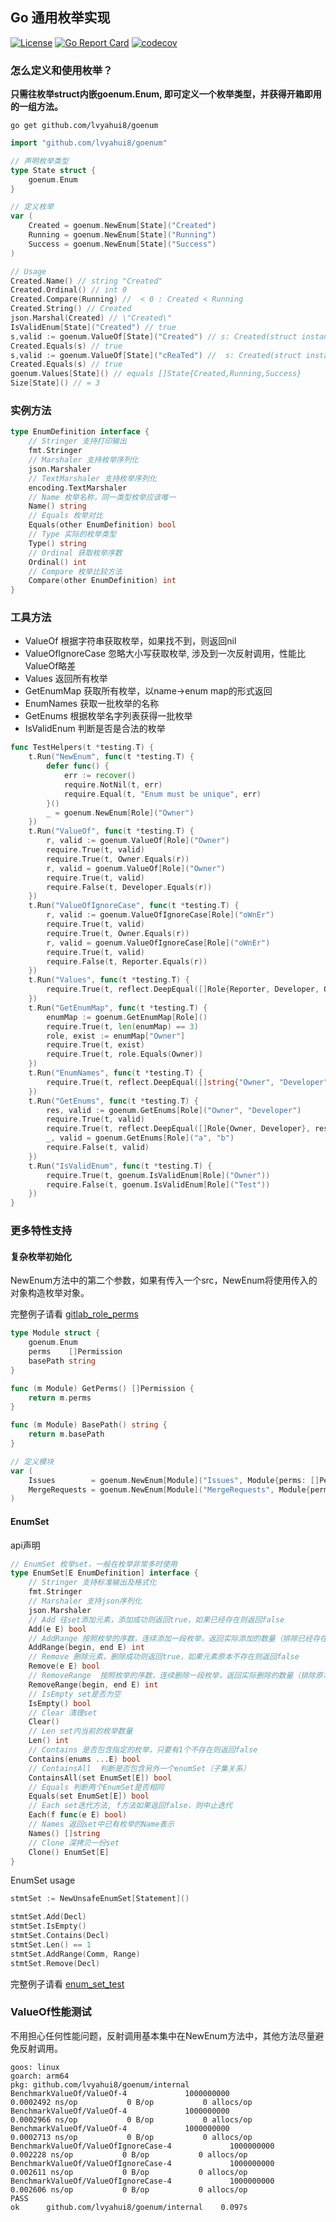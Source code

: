 ## Go 通用枚举实现

[![License](https://img.shields.io/badge/license-Apache%202-blue.svg)](https://www.apache.org/licenses/LICENSE-2.0)
[![Go Report Card](https://goreportcard.com/badge/github.com/lvyahui8/goenum)](https://goreportcard.com/report/github.com/lvyahui8/goenum)
[![codecov](https://codecov.io/gh/lvyahui8/goenum/graph/badge.svg?token=YBV3TH2HQU)](https://codecov.io/gh/lvyahui8/goenum)

### 怎么定义和使用枚举？

**只需往枚举struct内嵌goenum.Enum, 即可定义一个枚举类型，并获得开箱即用的一组方法。**

```shell
go get github.com/lvyahui8/goenum
```

```go
import "github.com/lvyahui8/goenum"

// 声明枚举类型
type State struct {
    goenum.Enum
}

// 定义枚举
var (
    Created = goenum.NewEnum[State]("Created")
    Running = goenum.NewEnum[State]("Running")
    Success = goenum.NewEnum[State]("Success")
)

// Usage
Created.Name() // string "Created"
Created.Ordinal() // int 0
Created.Compare(Running) //  < 0 : Created < Running
Created.String() // Created
json.Marshal(Created) // \"Created\"
IsValidEnum[State]("Created") // true
s,valid := goenum.ValueOf[State]("Created") // s: Created(struct instance) ,valid = true
Created.Equals(s) // true
s,valid := goenum.ValueOf[State]("cReaTed") //  s: Created(struct instance) ,valid = true
Created.Equals(s) // true
goenum.Values[State]() // equals []State{Created,Running,Success}
Size[State]() // = 3
```

### 实例方法

```go
type EnumDefinition interface {
    // Stringer 支持打印输出
    fmt.Stringer
    // Marshaler 支持枚举序列化
    json.Marshaler
    // TextMarshaler 支持枚举序列化
    encoding.TextMarshaler
    // Name 枚举名称，同一类型枚举应该唯一
    Name() string
    // Equals 枚举对比
    Equals(other EnumDefinition) bool
    // Type 实际的枚举类型
    Type() string
    // Ordinal 获取枚举序数
    Ordinal() int
    // Compare 枚举比较方法
    Compare(other EnumDefinition) int
}
```

### 工具方法

- ValueOf 根据字符串获取枚举，如果找不到，则返回nil
- ValueOfIgnoreCase 忽略大小写获取枚举, 涉及到一次反射调用，性能比ValueOf略差
- Values 返回所有枚举
- GetEnumMap 获取所有枚举，以name->enum map的形式返回
- EnumNames  获取一批枚举的名称
- GetEnums 根据枚举名字列表获得一批枚举
- IsValidEnum 判断是否是合法的枚举

```go
func TestHelpers(t *testing.T) {
	t.Run("NewEnum", func(t *testing.T) {
		defer func() {
			err := recover()
			require.NotNil(t, err)
			require.Equal(t, "Enum must be unique", err)
		}()
		_ = goenum.NewEnum[Role]("Owner")
	})
	t.Run("ValueOf", func(t *testing.T) {
		r, valid := goenum.ValueOf[Role]("Owner")
		require.True(t, valid)
		require.True(t, Owner.Equals(r))
		r, valid = goenum.ValueOf[Role]("Owner")
		require.True(t, valid)
		require.False(t, Developer.Equals(r))
	})
	t.Run("ValueOfIgnoreCase", func(t *testing.T) {
		r, valid := goenum.ValueOfIgnoreCase[Role]("oWnEr")
		require.True(t, valid)
		require.True(t, Owner.Equals(r))
		r, valid = goenum.ValueOfIgnoreCase[Role]("oWnEr")
		require.True(t, valid)
		require.False(t, Reporter.Equals(r))
	})
	t.Run("Values", func(t *testing.T) {
		require.True(t, reflect.DeepEqual([]Role{Reporter, Developer, Owner}, goenum.Values[Role]()))
	})
	t.Run("GetEnumMap", func(t *testing.T) {
		enumMap := goenum.GetEnumMap[Role]()
		require.True(t, len(enumMap) == 3)
		role, exist := enumMap["Owner"]
		require.True(t, exist)
		require.True(t, role.Equals(Owner))
	})
	t.Run("EnumNames", func(t *testing.T) {
		require.True(t, reflect.DeepEqual([]string{"Owner", "Developer"}, goenum.EnumNames(Owner, Developer)))
	})
	t.Run("GetEnums", func(t *testing.T) {
		res, valid := goenum.GetEnums[Role]("Owner", "Developer")
		require.True(t, valid)
		require.True(t, reflect.DeepEqual([]Role{Owner, Developer}, res))
		_, valid = goenum.GetEnums[Role]("a", "b")
		require.False(t, valid)
	})
	t.Run("IsValidEnum", func(t *testing.T) {
		require.True(t, goenum.IsValidEnum[Role]("Owner"))
		require.False(t, goenum.IsValidEnum[Role]("Test"))
	})
}
```

### 更多特性支持

#### 复杂枚举初始化

NewEnum方法中的第二个参数，如果有传入一个src，NewEnum将使用传入的对象构造枚举对象。

完整例子请看 [gitlab_role_perms](internal/role_enums.go)

```go
type Module struct {
	goenum.Enum
	perms    []Permission
	basePath string
}

func (m Module) GetPerms() []Permission {
	return m.perms
}

func (m Module) BasePath() string {
	return m.basePath
}

// 定义模块
var (
	Issues        = goenum.NewEnum[Module]("Issues", Module{perms: []Permission{AddLabels, AddTopic}, basePath: "/issues/"})
	MergeRequests = goenum.NewEnum[Module]("MergeRequests", Module{perms: []Permission{ViewMergeRequest, ApproveMergeRequest, DeleteMergeRequest}, basePath: "/merge/"})
)
```

#### EnumSet

api声明
```go
// EnumSet 枚举set，一般在枚举非常多时使用
type EnumSet[E EnumDefinition] interface {
	// Stringer 支持标准输出及格式化
	fmt.Stringer
	// Marshaler 支持json序列化
	json.Marshaler
	// Add 往set添加元素，添加成功则返回true，如果已经存在则返回false
	Add(e E) bool
	// AddRange 按照枚举的序数，连续添加一段枚举，返回实际添加的数量（排除已经存在的）
	AddRange(begin, end E) int
	// Remove 删除元素，删除成功则返回true，如果元素原本不存在则返回false
	Remove(e E) bool
	// RemoveRange  按照枚举的序数，连续删除一段枚举，返回实际删除的数量（排除原本不存在的）
	RemoveRange(begin, end E) int
	// IsEmpty set是否为空
	IsEmpty() bool
	// Clear 清理set
	Clear()
	// Len set内当前的枚举数量
	Len() int
	// Contains 是否包含指定的枚举，只要有1个不存在则返回false
	Contains(enums ...E) bool
	// ContainsAll  判断是否包含另外一个enumSet（子集关系）
	ContainsAll(set EnumSet[E]) bool
	// Equals 判断两个EnumSet是否相同
	Equals(set EnumSet[E]) bool
	// Each set迭代方法, f方法如果返回false，则中止迭代
	Each(f func(e E) bool)
	// Names 返回set中已有枚举的Name表示
	Names() []string
	// Clone 深拷贝一份set
	Clone() EnumSet[E]
}
```

EnumSet usage

```go
stmtSet := NewUnsafeEnumSet[Statement]()

stmtSet.Add(Decl)
stmtSet.IsEmpty()
stmtSet.Contains(Decl)
stmtSet.Len() == 1
stmtSet.AddRange(Comm, Range)
stmtSet.Remove(Decl)
```

完整例子请看 [enum_set_test](enum_set_test.go)

### ValueOf性能测试

不用担心任何性能问题，反射调用基本集中在NewEnum方法中，其他方法尽量避免反射调用。

```text
goos: linux
goarch: arm64
pkg: github.com/lvyahui8/goenum/internal
BenchmarkValueOf/ValueOf-4             1000000000             0.0002492 ns/op           0 B/op           0 allocs/op
BenchmarkValueOf/ValueOf-4             1000000000             0.0002966 ns/op           0 B/op           0 allocs/op
BenchmarkValueOf/ValueOf-4             1000000000             0.0002713 ns/op           0 B/op           0 allocs/op
BenchmarkValueOf/ValueOfIgnoreCase-4             1000000000             0.002228 ns/op           0 B/op           0 allocs/op
BenchmarkValueOf/ValueOfIgnoreCase-4             1000000000             0.002611 ns/op           0 B/op           0 allocs/op
BenchmarkValueOf/ValueOfIgnoreCase-4             1000000000             0.002606 ns/op           0 B/op           0 allocs/op
PASS
ok      github.com/lvyahui8/goenum/internal    0.097s
```
